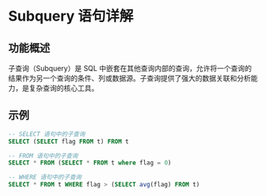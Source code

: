 # Subquery 语句详解

## 功能概述
子查询（Subquery）是 SQL 中嵌套在其他查询内部的查询，允许将一个查询的结果作为另一个查询的条件、列或数据源。子查询提供了强大的数据关联和分析能力，是复杂查询的核心工具。

## 示例

```sql
-- SELECT 语句中的子查询
SELECT (SELECT flag FROM t) FROM t

-- FROM 语句中的子查询
SELECT * FROM (SELECT * FROM t where flag = 0)

-- WHERE 语句中的子查询
SELECT * FROM t WHERE flag > (SELECT avg(flag) FROM t)
```
